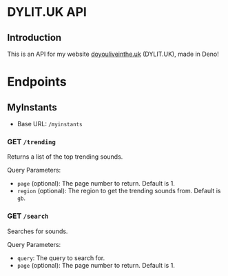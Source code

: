 # DYLIT.UK API
## Introduction
This is an API for my website [doyouliveinthe.uk][dylit.uk] (DYLIT.UK), made in Deno!

# Endpoints
## MyInstants
- Base URL: `/myinstants`

### GET `/trending`
Returns a list of the top trending sounds.

Query Parameters:
- `page` (optional): The page number to return. Default is 1.
- `region` (optional): The region to get the trending sounds from. Default is `gb`.

### GET `/search`
Searches for sounds.

Query Parameters:
- `query`: The query to search for.
- `page` (optional): The page number to return. Default is 1.

[dylit.uk]: https://doyouliveinthe.uk

